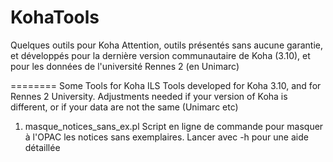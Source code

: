 KohaTools
=========

Quelques outils pour Koha
Attention, outils présentés sans aucune garantie, et développés pour la dernière version communautaire de Koha (3.10), et pour les données de l'université Rennes 2 (en Unimarc)

========
Some Tools for Koha ILS
Tools developed for Koha 3.10, and for Rennes 2 University. Adjustments needed if your version of Koha is different, or if your data are not the same (Unimarc etc)


1. masque_notices_sans_ex.pl
Script en ligne de commande pour masquer à l'OPAC les notices sans exemplaires.
Lancer avec -h pour une aide détaillée
